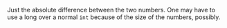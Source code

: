 Just the absolute difference between the two numbers. One may have to use a long over a normal ``int`` because of the size of the numbers, possibly.
